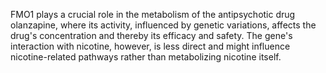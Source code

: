 FMO1 plays a crucial role in the metabolism of the antipsychotic drug olanzapine, where its activity, influenced by genetic variations, affects the drug's concentration and thereby its efficacy and safety. The gene's interaction with nicotine, however, is less direct and might influence nicotine-related pathways rather than metabolizing nicotine itself.